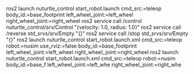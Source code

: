 ros2 launch nuturtle_control start_robot.launch cmd_src:=teleop body_id:=base_footprint left_wheel_joint:=left_wheel right_wheel_joint:=right_wheel
ros2 service call /control nuturtle_control/srv/Control "{velocity: 1.0, radius: 1.0}"
ros2 service call /reverse std_srvs/srv/Empty "{}"
ros2 service call /stop std_srvs/srv/Empty "{}"
ros2 launch nuturtle_control start_robot.launch.xml cmd_src:=teleop robot:=nusim use_rviz:=false body_id:=base_footprint left_wheel_joint:=left_wheel right_wheel_joint:=right_wheel
ros2 launch nuturtle_control start_robot.launch.xml cmd_src:=teleop robot:=nusim body_id:=base_f left_wheel_joint:=left_whe right_wheel_joint:=right_whe
